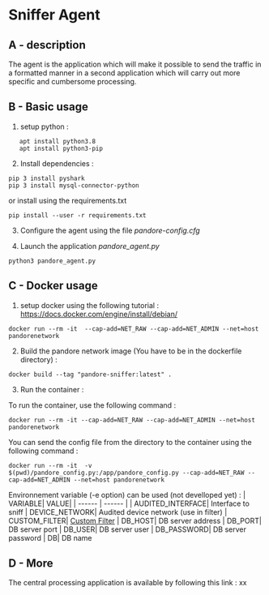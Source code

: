 # Sniffer Agent

## A - description

The agent is the application which will make it possible to send the traffic in a formatted manner in a second application which will carry out more specific and cumbersome processing.

## B - Basic usage
1) setup python :
```
   apt install python3.8
   apt install python3-pip
```

2) Install dependencies :
```
pip 3 install pyshark
pip 3 install mysql-connector-python
```

or install using the requirements.txt
```
pip install --user -r requirements.txt
```

3) Configure the agent using the file *pandore-config.cfg* 

4) Launch the application *pandore_agent.py*
```
python3 pandore_agent.py
```

## C - Docker usage

1) setup docker using the following tutorial :
https://docs.docker.com/engine/install/debian/
```
docker run --rm -it  --cap-add=NET_RAW --cap-add=NET_ADMIN --net=host pandorenetwork
```

2) Build the pandore network image (You have to be in the dockerfile directory) :
```
docker build --tag "pandore-sniffer:latest" .
```

3) Run the container :

To run the container, use the following command :
```
docker run --rm -it --cap-add=NET_RAW --cap-add=NET_ADMIN --net=host pandorenetwork

```
You can send the config file from the directory to the container using the following command :
```
docker run --rm -it  -v $(pwd)/pandore_config.py:/app/pandore_config.py --cap-add=NET_RAW --cap-add=NET_ADMIN --net=host pandorenetwork
```

Environnement variable (-e option) can be used (not develloped yet) :
| VARIABLE| VALUE|
| ------ | ------ |
| AUDITED_INTERFACE| Interface to sniff
| DEVICE_NETWORK| Audited device network (use in filter)
| CUSTOM_FILTER| [Custom Filter](https://biot.com/capstats/bpf.html)
| DB_HOST| DB server address
| DB_PORT| DB server port
| DB_USER| DB server user
| DB_PASSWORD| DB server password
| DB| DB name

## D - More

The central processing application is available by following this link :
xx
